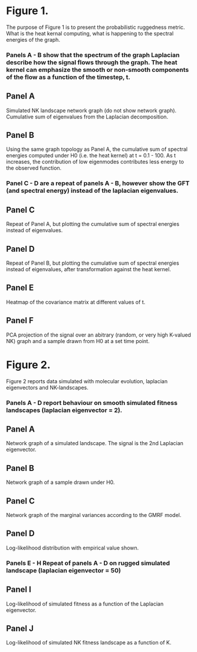 # Figure 1.
The purpose of Figure 1 is to present the probabilistic ruggedness metric. What is the heat kernal computing, what is happening to the spectral energies of the graph. 

### Panels A - B show that the spectrum of the graph Laplacian describe how the signal flows through the graph. The heat kernel can emphasize the smooth or non-smooth components of the flow as a function of the timestep, t. 

## Panel A
Simulated NK landscape network graph (do not show network graph). Cumulative sum of eigenvalues from the Laplacian decomposition.  

## Panel B
Using the same graph topology as Panel A, the cumulative sum of spectral energies computed under H0 (i.e. the heat kernel) at t = 0.1 - 100. As t increases, the contribution of low eigenmodes contributes less energy to the observed function. 

### Panel C - D are a repeat of panels A - B, however show the GFT (and spectral energy) instead of the laplacian eigenvalues.

## Panel C 
Repeat of Panel A, but plotting the cumulative sum of spectral energies instead of eigenvalues. 

## Panel D 
Repeat of Panel B, but plotting the cumulative sum of spectral energies instead of eigenvalues, after transformation against the heat kernel. 

## Panel E
Heatmap of the covariance matrix at different values of t. 

## Panel F
PCA projection of the signal over an abitrary (random, or very high K-valued NK) graph and a sample drawn from H0 at a set time point. 

# Figure 2.
Figure 2 reports data simulated with molecular evolution, laplacian eigenvectors and NK-landscapes. 

### Panels A - D report behaviour on smooth simulated fitness landscapes (laplacian eigenvector = 2). 

## Panel A
Network graph of a simulated landscape. The signal is the 2nd Laplacian eigenvector. 

## Panel B
Network graph of a sample drawn under H0. 

## Panel C
Network graph of the marginal variances according to the GMRF model. 

## Panel D
Log-likelihood distribution with empirical value shown.

### Panels E - H Repeat of panels A - D on rugged simulated landscape (laplacian eigenvector = 50)

## Panel I
Log-likelihood of simulated fitness as a function of the Laplacian eigenvector. 

## Panel J
Log-likelihood of simulated NK fitness landscape as a function of K. 


